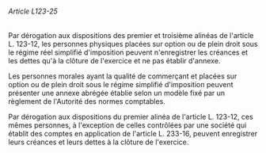 ###### Article L123-25

Par dérogation aux dispositions des premier et troisième alinéas de l'article L. 123-12, les personnes physiques placées sur option ou de plein droit sous le régime réel simplifié d'imposition peuvent n'enregistrer les créances et les dettes qu'à la clôture de l'exercice et ne pas établir d'annexe.

Les personnes morales ayant la qualité de commerçant et placées sur option ou de plein droit sous le régime simplifié d'imposition peuvent présenter une annexe abrégée établie selon un modèle fixé par un règlement de l'Autorité des normes comptables.

Par dérogation aux dispositions du premier alinéa de l'article L. 123-12, ces mêmes personnes, à l'exception de celles contrôlées par une société qui établit des comptes en application de l'article L. 233-16, peuvent enregistrer leurs créances et leurs dettes à la clôture de l'exercice.


